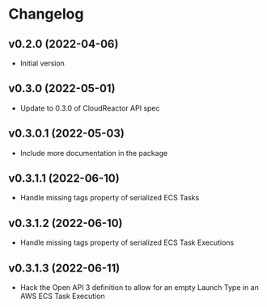 # Changelog

## v0.2.0 (2022-04-06)
* Initial version

## v0.3.0 (2022-05-01)
* Update to 0.3.0 of CloudReactor API spec

## v0.3.0.1 (2022-05-03)
* Include more documentation in the package

## v0.3.1.1 (2022-06-10)
* Handle missing tags property of serialized ECS Tasks

## v0.3.1.2 (2022-06-10)
* Handle missing tags property of serialized ECS Task Executions

## v0.3.1.3 (2022-06-11)
* Hack the Open API 3 definition to allow for an empty Launch Type in an AWS ECS
Task Execution

<!--next-version-placeholder-->
